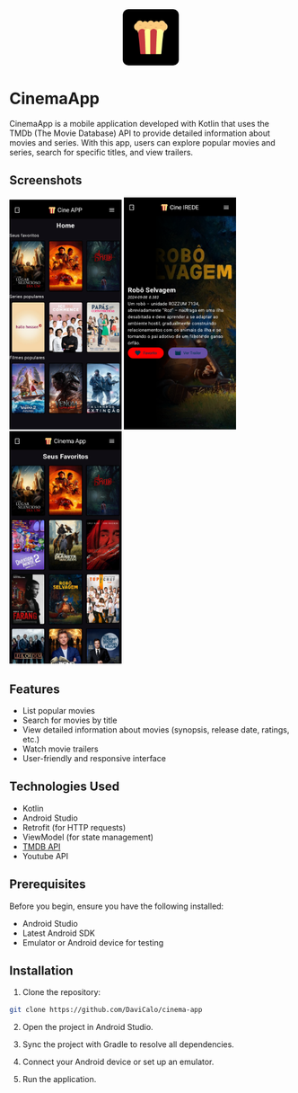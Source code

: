 <div align="center">
  <img alt="Logo" src="https://raw.githubusercontent.com/DaviCalo/cinema-app/main/app/src/main/ic_launcher-playstore.png" width="100" style="border-radius: 10px;"/>
</div>

# CinemaApp

CinemaApp is a mobile application developed with Kotlin that uses the TMDb (The Movie Database) API to provide detailed information about movies and series. With this app, users can explore popular movies and series, search for specific titles, and view trailers.

## Screenshots

<div>
  <img alt="home screen" src="https://raw.githubusercontent.com/DaviCalo/cinema-app/main/app/src/main/res/drawable/cine_app.png" width="200"/>
  <img alt="movie screnn" src="https://raw.githubusercontent.com/DaviCalo/cinema-app/main/app/src/main/res/drawable/filme_screenshot.png" width="200"/>
  <img alt="favorite movie screen" src="https://raw.githubusercontent.com/DaviCalo/cinema-app/main/app/src/main/res/drawable/favorite_screenshot.png" width="200"/>
</div>

## Features

- List popular movies
- Search for movies by title
- View detailed information about movies (synopsis, release date, ratings, etc.)
- Watch movie trailers
- User-friendly and responsive interface

## Technologies Used

- Kotlin
- Android Studio
- Retrofit (for HTTP requests)
- ViewModel (for state management)
- <a href="https://developer.themoviedb.org/reference/intro/getting-started">TMDB API </a>
- Youtube API

## Prerequisites

Before you begin, ensure you have the following installed:

- Android Studio
- Latest Android SDK
- Emulator or Android device for testing

## Installation

1. Clone the repository:
```sh
git clone https://github.com/DaviCalo/cinema-app
```

2. Open the project in Android Studio.
    
3. Sync the project with Gradle to resolve all dependencies.
    
4. Connect your Android device or set up an emulator.
    
5. Run the application.
